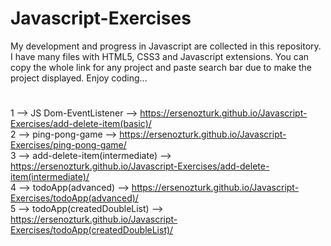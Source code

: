 # Javascript-Exercises
My development and progress in Javascript are collected in this repository.  
I have many files with HTML5, CSS3 and Javascript extensions.
You can copy the whole link for any project and paste search bar due to make the project displayed.
Enjoy coding...
#

1 --> JS Dom-EventListener --> https://ersenozturk.github.io/Javascript-Exercises/add-delete-item(basic)/  
2 --> ping-pong-game --> https://ersenozturk.github.io/Javascript-Exercises/ping-pong-game/  
3 --> add-delete-item(intermediate) --> https://ersenozturk.github.io/Javascript-Exercises/add-delete-item(intermediate)/  
4 --> todoApp(advanced) --> https://ersenozturk.github.io/Javascript-Exercises/todoApp(advanced)/  
5 --> todoApp(createdDoubleList) --> https://ersenozturk.github.io/Javascript-Exercises/todoApp(createdDoubleList)/
